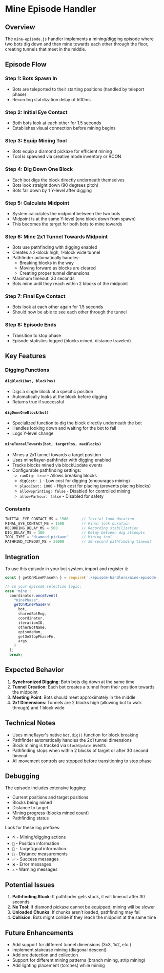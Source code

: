 # Mine Episode Handler

## Overview
The `mine-episode.js` handler implements a mining/digging episode where two bots dig down and then mine towards each other through the floor, creating tunnels that meet in the middle.

## Episode Flow

### Step 1: Bots Spawn In
- Bots are teleported to their starting positions (handled by teleport phase)
- Recording stabilization delay of 500ms

### Step 2: Initial Eye Contact
- Both bots look at each other for 1.5 seconds
- Establishes visual connection before mining begins

### Step 3: Equip Mining Tool
- Bots equip a diamond pickaxe for efficient mining
- Tool is spawned via creative mode inventory or RCON

### Step 4: Dig Down One Block
- Each bot digs the block directly underneath themselves
- Bots look straight down (90 degrees pitch)
- Bots fall down by 1 Y-level after digging

### Step 5: Calculate Midpoint
- System calculates the midpoint between the two bots
- Midpoint is at the same Y-level (one block down from spawn)
- This becomes the target for both bots to mine towards

### Step 6: Mine 2x1 Tunnel Towards Midpoint
- Bots use pathfinding with digging enabled
- Creates a 2-block high, 1-block wide tunnel
- Pathfinder automatically handles:
  - Breaking blocks in the way
  - Moving forward as blocks are cleared
  - Creating proper tunnel dimensions
- Maximum timeout: 30 seconds
- Bots mine until they reach within 2 blocks of the midpoint

### Step 7: Final Eye Contact
- Bots look at each other again for 1.5 seconds
- Should now be able to see each other through the tunnel

### Step 8: Episode Ends
- Transition to stop phase
- Episode statistics logged (blocks mined, distance traveled)

## Key Features

### Digging Functions

#### `digBlock(bot, blockPos)`
- Digs a single block at a specific position
- Automatically looks at the block before digging
- Returns true if successful

#### `digDownOneBlock(bot)`
- Specialized function to dig the block directly underneath the bot
- Handles looking down and waiting for the bot to fall
- Logs Y-level change

#### `mineTunnelTowards(bot, targetPos, maxBlocks)`
- Mines a 2x1 tunnel towards a target position
- Uses mineflayer-pathfinder with digging enabled
- Tracks blocks mined via blockUpdate events
- Configurable pathfinding settings:
  - `canDig: true` - Allows breaking blocks
  - `digCost: 1` - Low cost for digging (encourages mining)
  - `placeCost: 1000` - High cost for placing (prevents placing blocks)
  - `allowSprinting: false` - Disabled for controlled mining
  - `allowParkour: false` - Disabled for safety

### Constants

```javascript
INITIAL_EYE_CONTACT_MS = 1500      // Initial look duration
FINAL_EYE_CONTACT_MS = 1500        // Final look duration
RECORDING_DELAY_MS = 500           // Recording stabilization
DIG_DELAY_MS = 100                 // Delay between dig attempts
TOOL_TYPE = 'diamond_pickaxe'      // Mining tool
PATHFIND_TIMEOUT_MS = 30000        // 30 second pathfinding timeout
```

## Integration

To use this episode in your bot system, import and register it:

```javascript
const { getOnMinePhaseFn } = require('./episode-handlers/mine-episode');

// In your episode selection logic:
case 'mine':
  coordinator.onceEvent(
    "minePhase",
    getOnMinePhaseFn(
      bot,
      sharedBotRng,
      coordinator,
      iterationID,
      otherBotName,
      episodeNum,
      getOnStopPhaseFn,
      args
    )
  );
  break;
```

## Expected Behavior

1. **Synchronized Digging**: Both bots dig down at the same time
2. **Tunnel Creation**: Each bot creates a tunnel from their position towards the midpoint
3. **Meeting Point**: Bots should meet approximately in the middle
4. **2x1 Dimensions**: Tunnels are 2 blocks high (allowing bot to walk through) and 1 block wide

## Technical Notes

- Uses mineflayer's native `bot.dig()` function for block breaking
- Pathfinder automatically handles the 2x1 tunnel dimensions
- Block mining is tracked via `blockUpdate` events
- Pathfinding stops when within 2 blocks of target or after 30 second timeout
- All movement controls are stopped before transitioning to stop phase

## Debugging

The episode includes extensive logging:
- Current positions and target positions
- Blocks being mined
- Distance to target
- Mining progress (blocks mined count)
- Pathfinding status

Look for these log prefixes:
- `⛏️` - Mining/digging actions
- `📍` - Position information
- `🎯` - Target/goal information
- `📏` - Distance measurements
- `✅` - Success messages
- `❌` - Error messages
- `⚠️` - Warning messages

## Potential Issues

1. **Pathfinding Stuck**: If pathfinder gets stuck, it will timeout after 30 seconds
2. **No Tool**: If diamond pickaxe cannot be equipped, mining will be slower
3. **Unloaded Chunks**: If chunks aren't loaded, pathfinding may fail
4. **Collision**: Bots might collide if they reach the midpoint at the same time

## Future Enhancements

- Add support for different tunnel dimensions (3x3, 1x2, etc.)
- Implement staircase mining (diagonal descent)
- Add ore detection and collection
- Support for different mining patterns (branch mining, strip mining)
- Add lighting placement (torches) while mining
